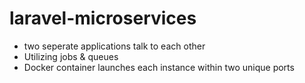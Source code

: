 # laravel-microservices

- two seperate applications talk to each other
- Utilizing jobs & queues
- Docker container launches each instance within two unique ports
